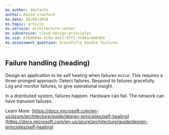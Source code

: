 ```yaml
---
ms.author: dastanfo
author: david-stanford
ms.date: 10/09/2019
ms.topic: article
ms.service: architecture-center
ms.subservice: cloud-design-principles
ms.uid: e769b84e-1c9a-4e51-9ff1-3546acda036d
ms.assessment_question: Gracefully handle failures
---
```

## Failure handling (heading)

<div class="alert is-danger"><p>Design an application to be self healing when failures occur. This requires a three-pronged approach: Detect failures. Respond to failures gracefully. Log and monitor failures, to give operational insight.</p></div>

In a distributed system, failures happen. Hardware can fail. The network can have transient failures.

Learn More: [https://docs.microsoft.com/en-us/azure/architecture/guide/design-principles/self-healing](https://docs.microsoft.com/en-us/azure/architecture/guide/design-principles/self-healing)